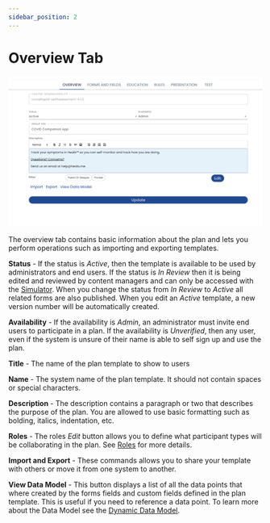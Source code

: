 ```yaml
---
sidebar_position: 2
---
```


# Overview Tab

![Overview](./img/overview.png)

The overview tab contains basic information about the plan and lets you perform operations such as importing and exporting templates.

**Status** - If the status is *Active*, then the template is available to be used by administrators and end users. If the status is *In Review* then it is being edited and reviewed by content managers and can only be accessed with the [Simulator](simulator).  When you change the status from *In Review* to *Active* all related forms are also published.  When you edit an *Active* template, a new version number will be automatically created.

**Availability** - If the availability is *Admin*, an administrator must invite end users to participate in a plan.  If the availability is *Unverified*, then any user, even if the system is unsure of their name is able to self sign up and use the plan.

**Title** - The name of the plan template to show to users

**Name** - The system name of the plan template. It should not contain spaces or special characters.

**Description** - The description contains a paragraph or two that describes the purpose of the plan.  You are allowed to use basic formatting such as bolding, italics, indentation, etc.

**Roles** - The roles *Edit* button allows you to define what participant types will be collaborating in the plan.  See [Roles](roles) for more details.

**Import and Export** - These commands allows you to share your template with others or move it from one system to another.

**View Data Model** - This button displays a list of all the data points that where created by the forms fields and custom fields defined in the plan template.  This is useful if you need to reference a data point.  To learn more about the Data Model see the [Dynamic Data Model](../dynamic-data-model).





